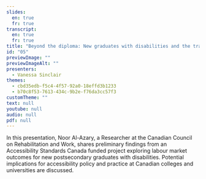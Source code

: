 ```yaml
---
slides:
  en: true
  fr: true
transcript:
  en: true
  fr: true
title: "Beyond the diploma: New graduates with disabilities and the transition to the labour market"
id: "05"
previewImage: ""
previewImageAlt: ""
presenters:
  - Vanessa Sinclair
themes:
  - cbd35edb-f5c4-4f57-92a0-18effd3b1233
  - b70c8f53-7613-434c-9b2e-f76da3cc57f3
customTheme: ""
text: null
youtube: null
audio: null
pdf: null
---
```

In this presentation, Noor Al-Azary, a Researcher at the Canadian Council on Rehabilitation and Work, shares preliminary findings from an Accessibility Standards Canada funded project exploring labour market outcomes for new postsecondary graduates with disabilities. Potential implications for accessibility policy and practice at Canadian colleges and universities are discussed.
